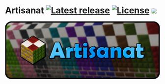 # Artisanat [![Latest release](https://img.shields.io/github/release/DawnTeamMC/Artisanat.svg)](https://github.com/DawnTeamMC/Artisanat/releases/latest) [![License](https://img.shields.io/github/license/DawnTeamMC/Artisanat.svg)](https://github.com/DawnTeamMC/Artisanat/blob/master/LICENSE) [![](http://cf.way2muchnoise.eu/full_artisanat_downloads.svg)](https://www.curseforge.com/minecraft/mc-mods/artisanat)

[![Artisanat](https://raw.githubusercontent.com/DawnTeamMC/DawnTeamMC/master/artisanat/header.png)](https://github.com/DawnTeamMC/Artisanat/wiki)
